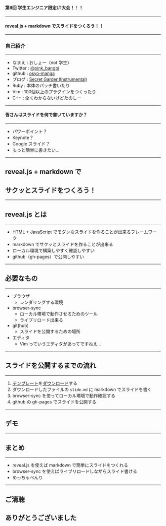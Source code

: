 #### 第9回 学生エンジニア限定LT大会！！！
- - -
#### reveal.js + markdown でスライドをつくろう！！

---

### 自己紹介
- - -

* なまえ  : おしょー（not 学生）
* Twitter : [@pink_bangbi](https://twitter.com/pink_bangbi)
* github  : [osyo-manga](https://github.com/osyo-manga)
* ブログ  : [Secret Garden(Instrumental)](http://secret-garden.hatenablog.com)
* Ruby    : 本体のパッチ書いたり
* Vim     : 100個以上のプラグインをつくったり
* C++     : 全くわからないけどたのしー

---

#### 皆さんはスライドを何で書いていますか？

---

* パワーポイント？
* Keynote？
* Google スライド？
* もっと簡単に書きたい…

---

## reveal.js + markdown で
## サクッとスライドをつくろう！

---

## reveal.js とは
- - -

* HTML + JavaScript でモダンなスライドを作ることが出来るフレームワーク        <!-- .element: class="fragment" -->
* markdown でサクッとスライドを作ることが出来る        <!-- .element: class="fragment" -->
* ローカル環境で構築しやすく確認しやすい        <!-- .element: class="fragment" -->
* github（gh-pages）で公開しやすい        <!-- .element: class="fragment" -->

---

## 必要なもの
- - -

* ブラウザ        <!-- .element: class="fragment" -->
  * レンダリングする環境
* browser-sync        <!-- .element: class="fragment" -->
  * ローカル環境で動作させるためのツール
  * ライブリロード出来る
* git(hub)        <!-- .element: class="fragment" -->
  * スライドを公開するための場所
* エディタ        <!-- .element: class="fragment" -->
  * Vim っていうエディタがあってですねえ…

---

## スライドを公開するまでの流れ
- - -

1. [テンプレート](https://github.com/osyo-manga/slide-template-reveal)を[ダウンロード](https://github.com/osyo-manga/slide-template-reveal/archive/gh-pages.zip)する
1. ダウンロードしたファイルの `slide.md` に markdown でスライドを書く
1. browser-sync を使ってローカル環境で動作確認する 
1. github の gh-pages でスライドを公開する     

---

## デモ

---

## まとめ
- - -

* reveal.js を使えば markdown で簡単にスライドをつくれる  <!-- .element: class="fragment" -->
* browser-sync を使えばライブリロードしながらスライド書ける  <!-- .element: class="fragment" -->
* めっちゃべんり  <!-- .element: class="fragment" -->

---

## ご清聴
## ありがとうございました
